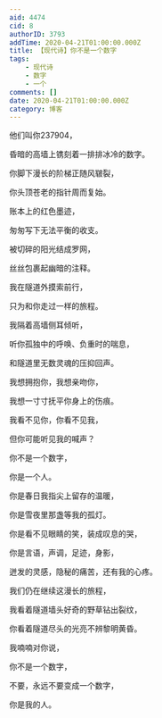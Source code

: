 ```yaml
---
aid: 4474
cid: 8
authorID: 3793
addTime: 2020-04-21T01:00:00.000Z
title: 【现代诗】你不是一个数字
tags:
    - 现代诗
    - 数字
    - 一个
comments: []
date: 2020-04-21T01:00:00.000Z
category: 博客
---
```


他们叫你237904，

昏暗的高墙上镌刻着一排排冰冷的数字。

你脚下漫长的阶梯正随风皲裂，

你头顶苍老的指针周而复始。

账本上的红色墨迹，

匆匆写下无法平衡的收支。

被切碎的阳光结成罗网，

丝丝包裹起幽暗的注释。

我在隧道外摸索前行，

只为和你走过一样的旅程。

我隔着高墙侧耳倾听，

听你孤独中的呼唤、负重时的喘息，

和隧道里无数灵魂的压抑回声。

我想拥抱你，我想亲吻你，

我想一寸寸抚平你身上的伤痕。

我看不见你，你看不见我，

但你可能听见我的喊声？

你不是一个数字，

你是一个人。

你是春日我指尖上留存的温暖，

你是雪夜里那盏等我的孤灯。

你是看不见眼睛的笑，装成叹息的哭，

你是言语，声调，足迹，身影，

迸发的灵感，隐秘的痛苦，还有我的心疼。

我们仍在继续这漫长的旅程，

我看着隧道墙头好奇的野草钻出裂纹，

你看着隧道尽头的光亮不辨黎明黄昏。

我喃喃对你说，

你不是一个数字，

不要，永远不要变成一个数字，

你是我的人。
